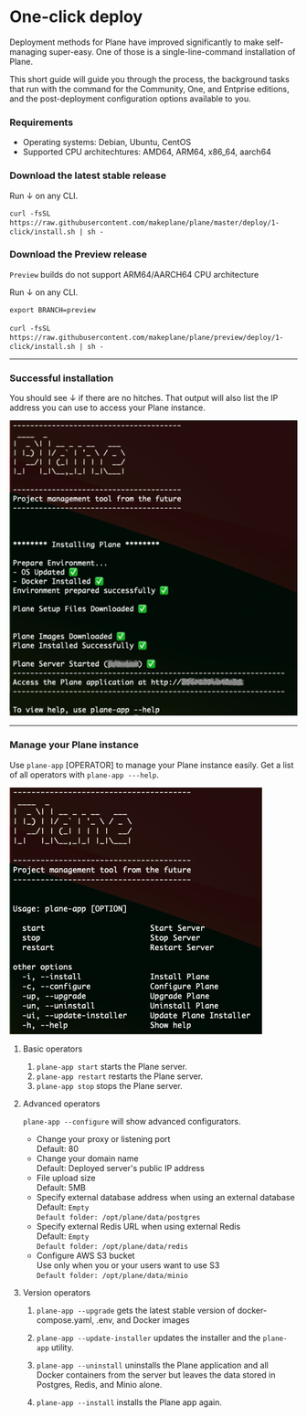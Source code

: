 # One-click deploy

Deployment methods for Plane have improved significantly to make self-managing super-easy. One of those is a single-line-command installation of Plane.

This short guide will guide you through the process, the background tasks that run with the command for the Community, One, and Entprise editions, and the post-deployment configuration options available to you.

### Requirements

- Operating systems: Debian, Ubuntu, CentOS
- Supported CPU architechtures: AMD64, ARM64, x86_64, aarch64

### Download the latest stable release

Run ↓ on any CLI.

```
curl -fsSL https://raw.githubusercontent.com/makeplane/plane/master/deploy/1-click/install.sh | sh -

```

### Download the Preview release

`Preview` builds do not support ARM64/AARCH64 CPU architecture

Run ↓ on any CLI.

```
export BRANCH=preview

curl -fsSL https://raw.githubusercontent.com/makeplane/plane/preview/deploy/1-click/install.sh | sh -

```

---

### Successful installation

You should see ↓ if there are no hitches. That output will also list the IP address you can use to access your Plane instance.

![Install Output](images/install.png)

---

### Manage your Plane instance

Use `plane-app` [OPERATOR] to manage your Plane instance easily. Get a list of all operators with `plane-app ---help`.

![Plane Help](images/help.png)

1. Basic operators

   1. `plane-app start` starts the Plane server.
   2. `plane-app restart` restarts the Plane server.
   3. `plane-app stop` stops the Plane server.

2. Advanced operators

   `plane-app --configure` will show advanced configurators.

   - Change your proxy or listening port
     <br>Default: 80
   - Change your domain name
     <br>Default: Deployed server's public IP address
   - File upload size
     <br>Default: 5MB
   - Specify external database address when using an external database
     <br>Default: `Empty`
     <br>`Default folder: /opt/plane/data/postgres`
   - Specify external Redis URL when using external Redis
     <br>Default: `Empty`
     <br>`Default folder: /opt/plane/data/redis`
   - Configure AWS S3 bucket
     <br>Use only when you or your users want to use S3
     <br>`Default folder: /opt/plane/data/minio`

3. Version operators

   1. `plane-app --upgrade` gets the latest stable version of docker-compose.yaml, .env, and Docker images

   2. `plane-app --update-installer` updates the installer and the `plane-app` utility.

   3. `plane-app --uninstall` uninstalls the Plane application and all Docker containers from the server but leaves the data stored in
      Postgres, Redis, and Minio alone.
   4. `plane-app --install` installs the Plane app again.
